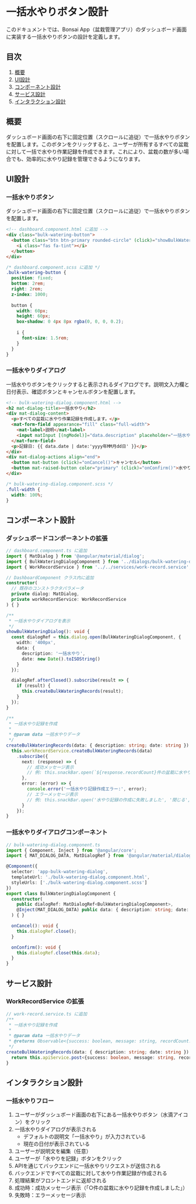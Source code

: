 # 一括水やりボタン設計

このドキュメントでは、Bonsai App（盆栽管理アプリ）のダッシュボード画面に実装する一括水やりボタンの設計を定義します。

## 目次

1. [概要](#概要)
2. [UI設計](#ui設計)
3. [コンポーネント設計](#コンポーネント設計)
4. [サービス設計](#サービス設計)
5. [インタラクション設計](#インタラクション設計)

## 概要

ダッシュボード画面の右下に固定位置（スクロールに追従）で一括水やりボタンを配置します。このボタンをクリックすると、ユーザーが所有するすべての盆栽に対して一括で水やり作業記録を作成できます。これにより、盆栽の数が多い場合でも、効率的に水やり記録を管理できるようになります。

## UI設計

### 一括水やりボタン

ダッシュボード画面の右下に固定位置（スクロールに追従）で一括水やりボタンを配置します。

```html
<!-- dashboard.component.html に追加 -->
<div class="bulk-watering-button">
  <button class="btn btn-primary rounded-circle" (click)="showBulkWateringDialog()">
    <i class="fas fa-tint"></i>
  </button>
</div>
```

```scss
/* dashboard.component.scss に追加 */
.bulk-watering-button {
  position: fixed;
  bottom: 2rem;
  right: 2rem;
  z-index: 1000;
  
  button {
    width: 60px;
    height: 60px;
    box-shadow: 0 4px 8px rgba(0, 0, 0, 0.2);
    
    i {
      font-size: 1.5rem;
    }
  }
}
```

### 一括水やりダイアログ

一括水やりボタンをクリックすると表示されるダイアログです。説明文入力欄と日付表示、確認ボタンとキャンセルボタンを配置します。

```html
<!-- bulk-watering-dialog.component.html -->
<h2 mat-dialog-title>一括水やり</h2>
<div mat-dialog-content>
  <p>すべての盆栽に水やり作業記録を作成します。</p>
  <mat-form-field appearance="fill" class="full-width">
    <mat-label>説明</mat-label>
    <input matInput [(ngModel)]="data.description" placeholder="一括水やり">
  </mat-form-field>
  <p>記録日: {{ data.date | date:'yyyy年MM月dd日' }}</p>
</div>
<div mat-dialog-actions align="end">
  <button mat-button (click)="onCancel()">キャンセル</button>
  <button mat-raised-button color="primary" (click)="onConfirm()">水やりを記録</button>
</div>
```

```scss
/* bulk-watering-dialog.component.scss */
.full-width {
  width: 100%;
}
```

## コンポーネント設計

### ダッシュボードコンポーネントの拡張

```typescript
// dashboard.component.ts に追加
import { MatDialog } from '@angular/material/dialog';
import { BulkWateringDialogComponent } from '../dialogs/bulk-watering-dialog/bulk-watering-dialog.component';
import { WorkRecordService } from '../../services/work-record.service';

// DashboardComponent クラス内に追加
constructor(
  // 既存のコンストラクタパラメータ
  private dialog: MatDialog,
  private workRecordService: WorkRecordService
) { }

/**
 * 一括水やりダイアログを表示
 */
showBulkWateringDialog(): void {
  const dialogRef = this.dialog.open(BulkWateringDialogComponent, {
    width: '400px',
    data: {
      description: '一括水やり',
      date: new Date().toISOString()
    }
  });

  dialogRef.afterClosed().subscribe(result => {
    if (result) {
      this.createBulkWateringRecords(result);
    }
  });
}

/**
 * 一括水やり記録を作成
 * 
 * @param data 一括水やりデータ
 */
createBulkWateringRecords(data: { description: string; date: string }): void {
  this.workRecordService.createBulkWateringRecords(data)
    .subscribe({
      next: (response) => {
        // 成功メッセージ表示
        // 例: this.snackBar.open(`${response.recordCount}件の盆栽に水やり記録を作成しました`, '閉じる', { duration: 3000 });
      },
      error: (error) => {
        console.error('一括水やり記録作成エラー:', error);
        // エラーメッセージ表示
        // 例: this.snackBar.open('水やり記録の作成に失敗しました', '閉じる', { duration: 3000 });
      }
    });
}
```

### 一括水やりダイアログコンポーネント

```typescript
// bulk-watering-dialog.component.ts
import { Component, Inject } from '@angular/core';
import { MAT_DIALOG_DATA, MatDialogRef } from '@angular/material/dialog';

@Component({
  selector: 'app-bulk-watering-dialog',
  templateUrl: './bulk-watering-dialog.component.html',
  styleUrls: ['./bulk-watering-dialog.component.scss']
})
export class BulkWateringDialogComponent {
  constructor(
    public dialogRef: MatDialogRef<BulkWateringDialogComponent>,
    @Inject(MAT_DIALOG_DATA) public data: { description: string; date: string }
  ) { }

  onCancel(): void {
    this.dialogRef.close();
  }

  onConfirm(): void {
    this.dialogRef.close(this.data);
  }
}
```

## サービス設計

### WorkRecordService の拡張

```typescript
// work-record.service.ts に追加
/**
 * 一括水やり記録を作成
 * 
 * @param data 一括水やりデータ
 * @returns Observable<{success: boolean, message: string, recordCount: number, records: any[]}>
 */
createBulkWateringRecords(data: { description: string; date: string }): Observable<{success: boolean, message: string, recordCount: number, records: any[]}> {
  return this.apiService.post<{success: boolean, message: string, recordCount: number, records: any[]}>('bulk-watering', data);
}
```

## インタラクション設計

### 一括水やりフロー

1. ユーザーがダッシュボード画面の右下にある一括水やりボタン（水滴アイコン）をクリック
2. 一括水やりダイアログが表示される
   - デフォルトの説明文「一括水やり」が入力されている
   - 現在の日付が表示されている
3. ユーザーが説明文を編集（任意）
4. ユーザーが「水やりを記録」ボタンをクリック
5. APIを通じてバックエンドに一括水やりリクエストが送信される
6. バックエンドですべての盆栽に対して水やり作業記録が作成される
7. 処理結果がフロントエンドに返却される
8. 成功時：成功メッセージ表示（「○件の盆栽に水やり記録を作成しました」）
9. 失敗時：エラーメッセージ表示

